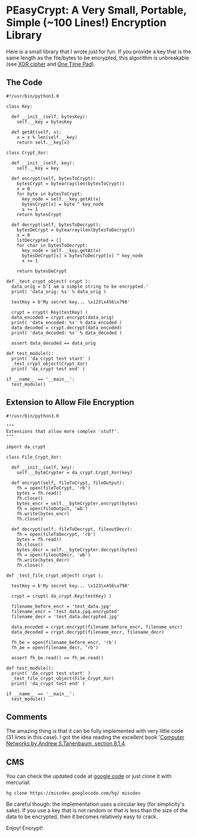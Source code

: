 
# PEasyCrypt: A Very Small, Portable, Simple (~100 Lines!) Encryption Library

Here is a small library that I wrote just for fun. If you provide a key that is the same length as the file/bytes to be encrypted, this algorithm is unbreakable (see [XOR cipher](http://en.wikipedia.org/wiki/XOR_cipher) and [One Time Pad](http://en.wikipedia.org/wiki/One_time_pad)).


## The Code

    #!/usr/bin/python3.0

    class Key:
      
      def __init__(self, bytesKey):
        self.__key = bytesKey
      
      def getAt(self, x):
        x = x % len(self.__key)
        return self.__key[x]
      
    class Crypt_Xor:
      
      def __init__(self, key):
        self.__key = key
      
      def encrypt(self, bytesToCrypt):
        bytesCrypt = bytearray(len(bytesToCrypt))
        x = 0
        for byte in bytesToCrypt:
          key_node = self.__key.getAt(x)
          bytesCrypt[x] = byte ^ key_node
          x += 1    
        return bytesCrypt
        
      def decrypt(self, bytesToDecrypt):
        bytesDeCrypt = bytearray(len(bytesToDecrypt))
        x = 0
        lstDecrypted = []
        for char in bytesToDecrypt:
          key_node = self.__key.getAt(x)
          bytesDeCrypt[x] = bytesToDecrypt[x] ^ key_node
          x += 1
        
        return bytesDeCrypt
        
    def _test_crypt_object( crypt ):
      data_orig = b'I am a simple string to be encrypted.'
      print( 'data_orig: %s' % data_orig )

      testKey = b'My secret key... \x123\x456\x798'  
      
      crypt = crypt( Key(testKey) )
      data_encoded = crypt.encrypt(data_orig)
      print( 'data_encoded: %s' % data_encoded )
      data_decoded = crypt.decrypt(data_encoded)
      print( 'data_decoded: %s' % data_decoded )
      
      assert data_decoded == data_orig 

    def test_module():
      print( 'da_crypt test start' )
      _test_crypt_object(Crypt_Xor)
      print( 'da_crypt test end' )

    if __name__ == '__main__':
      test_module()


## Extension to Allow File Encryption
    #!/usr/bin/python3.0

    """
    Extensions that allow more complex 'stuff'.
    """

    import da_crypt

    class File_Crypt_Xor:
      
      def __init__(self, key):
        self.__byteCrypter = da_crypt.Crypt_Xor(key)
      
      def encrypt(self, fileToCrypt, fileOutput):
        fh = open(fileToCrypt, 'rb')
        bytes = fh.read()
        fh.close()
        bytes_encr = self.__byteCrypter.encrypt(bytes)
        fh = open(fileOutput, 'wb')
        fh.write(bytes_encr)
        fh.close()
        
      def decrypt(self, fileToDecrypt, fileoutDecr):
        fh = open(fileToDecrypt, 'rb')
        bytes = fh.read()
        fh.close()
        bytes_decr = self.__byteCrypter.decrypt(bytes)
        fh = open(fileoutDecr, 'wb')
        fh.write(bytes_decr)
        fh.close()

    def _test_file_crypt_object( crypt ):
      
      testKey = b'My secret key... \x123\x456\x798'  
      
      crypt = crypt( da_crypt.Key(testKey) )
      
      filename_before_encr = 'test_data.jpg'
      filename_encr = 'test_data.jpg.encrypted'
      filename_decr = 'test_data.decrypted.jpg'
      
      data_encoded = crypt.encrypt(filename_before_encr, filename_encr)
      data_decoded = crypt.decrypt(filename_encr, filename_decr)
      
      fh_be = open(filename_before_encr, 'rb')
      fh_ae = open(filename_decr, 'rb')
      
      assert fh_be.read() == fh_ae.read()

    def test_module():
      print( 'da_crypt test start' )
      _test_file_crypt_object(File_Crypt_Xor)
      print( 'da_crypt test end' )

    if __name__ == '__main__':
      test_module()

## Comments

The amazing thing is that it can be fully implemented with very little code (31 lines in this case). I got the idea reading the excellent book '[Computer Networks by Andrew S.Tanenbaum, section 8.1.4](http://books.google.com/books?id=Pd-z64SJRBAC&amp;lpg=PP1&amp;dq=Computer%20Networks%20by%20Andrew%20S.Tanenbaum&amp;pg=PP1#v=onepage&amp;q&amp;f=false).

## CMS

You can check the updated code at [google code](http://code.google.com/p/miscdev/source/browse/da_crypt/) or just clone it with mercurial:

    hg clone https://miscdev.googlecode.com/hg/ miscdev 

Be careful though: the implementation uses a circular key (for simplicity's sake). If you use a key that is not random or that is less than the size of the data to be encrypted, then it becomes relatively easy to crack.

Enjoy! Encrypt!

